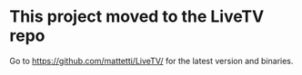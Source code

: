 # This project moved to the LiveTV repo

Go to https://github.com/mattetti/LiveTV/ for the latest version and binaries.
